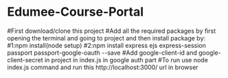 # Edumee-Course-Portal
#First download/clone this project
#Add all the required packages by first opening the terminal and going to project and then install package by:
#1:npm install(node setup)
#2:npm install express ejs express-session passport passport-google-oauth --save
#Add  google-client-id and google-client-secret in project in index.js in google auth part 
#To run use node index.js command and run this http://localhost:3000/ url in browser
